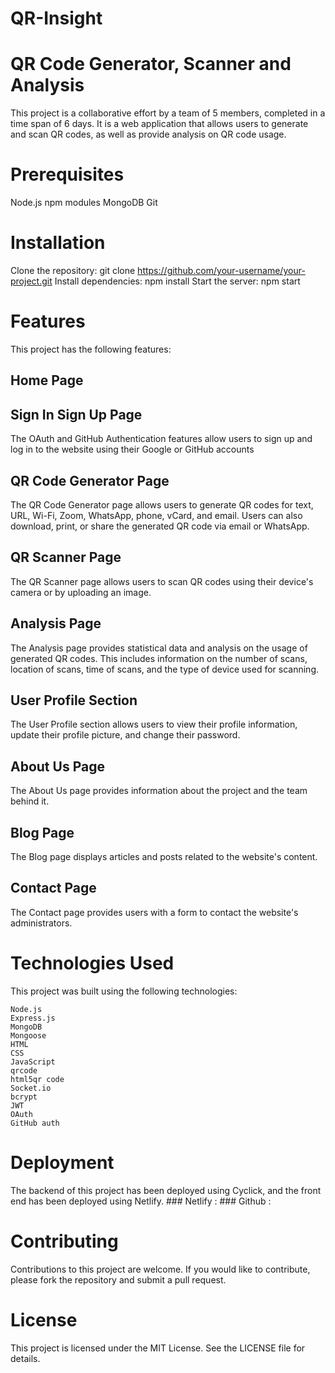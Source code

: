 # QR-Insight
# QR Code Generator, Scanner and Analysis
  This project is a collaborative effort by a team of 5 members, completed in a time span of 6 days. It is a web application that allows   users to generate and scan QR codes, as well as provide analysis on QR code usage. 


# Prerequisites
  Node.js
  npm modules
  MongoDB
  Git
  
# Installation
  Clone the repository: git clone https://github.com/your-username/your-project.git
  Install dependencies: npm install
  Start the server: npm start
  
# Features
  This project has the following features:

  ## Home Page
  
  ## Sign In Sign Up Page
  The OAuth and GitHub Authentication features allow users to sign up and log in to the website using their Google or GitHub accounts
  
  ## QR Code Generator Page
  The QR Code Generator page allows users to generate QR codes for text, URL, Wi-Fi, Zoom, WhatsApp, phone, vCard, and email. Users can     also download, print, or share the generated QR code via email or WhatsApp.

  ## QR Scanner Page
  The QR Scanner page allows users to scan QR codes using their device's camera or by uploading an image.

  ## Analysis Page
  The Analysis page provides statistical data and analysis on the usage of generated QR codes. This includes information on the number of   scans, location of scans, time of scans, and the type of device used for scanning.
  
  ## User Profile Section
  The User Profile section allows users to view their profile information, update their profile picture, and change their password.

  ## About Us Page
  The About Us page provides information about the project and the team behind it.

  ## Blog Page
  The Blog page displays articles and posts related to the website's content.

  ## Contact Page
  The Contact page provides users with a form to contact the website's administrators.

  # Technologies Used
  This project was built using the following technologies:

    Node.js
    Express.js
    MongoDB
    Mongoose
    HTML
    CSS
    JavaScript
    qrcode
    html5qr code
    Socket.io
    bcrypt
    JWT
    OAuth
    GitHub auth
    
  # Deployment
  The backend of this project has been deployed using Cyclick, and the front end has been deployed using Netlify.
    ### Netlify : 
    ### Github : 

  # Contributing
  Contributions to this project are welcome. If you would like to contribute, please fork the repository and submit a pull request.

  # License
  This project is licensed under the MIT License. See the LICENSE file for details.
